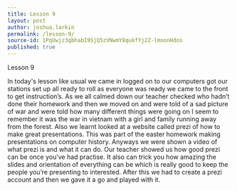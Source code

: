 ```yaml
---
title: Lesson 9
layout: post
author: joshua.larkin
permalink: /lesson-9/
source-id: 1PqUwjz3qbhabI9SjQ5zVNwmY8qukfYj2Z-lmnonHdos
published: true
---
```

Lesson 9

In today's lesson like usual we came in logged on to our computers got our stations set up all ready to roll as everyone was ready we came to the front to get instruction’s.  As we all calmed down our teacher checked who hadn’t done their homework and then we moved on and were told of a sad picture of war and were told how many different things were going on I seem to remember it was the war in vietnam with a girl and family running away from the forest. Also we learnt looked at a website called prezi of how to make great presentations. This was part of the easter homework making presentations on computer history. Anyways we were shown a video of what prezi is and what it can do. Our teacher showed us how good prezi can be once you’ve had practise. It also can trick you how amazing the slides and orientation of everything can be which is really good to keep the people you’re presenting to interested. After this we had to create a prezi account and then we gave it a go and played with it.

